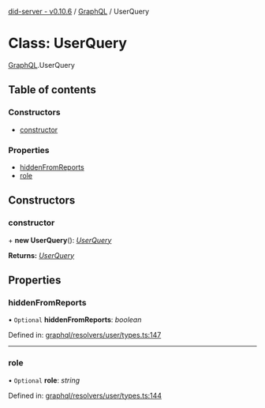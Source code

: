 [did-server - v0.10.6](../README.md) / [GraphQL](../modules/graphql.md) / UserQuery

# Class: UserQuery

[GraphQL](../modules/graphql.md).UserQuery

## Table of contents

### Constructors

- [constructor](graphql.userquery.md#constructor)

### Properties

- [hiddenFromReports](graphql.userquery.md#hiddenfromreports)
- [role](graphql.userquery.md#role)

## Constructors

### constructor

\+ **new UserQuery**(): [*UserQuery*](graphql.userquery.md)

**Returns:** [*UserQuery*](graphql.userquery.md)

## Properties

### hiddenFromReports

• `Optional` **hiddenFromReports**: *boolean*

Defined in: [graphql/resolvers/user/types.ts:147](https://github.com/Puzzlepart/did/blob/dev/server/graphql/resolvers/user/types.ts#L147)

___

### role

• `Optional` **role**: *string*

Defined in: [graphql/resolvers/user/types.ts:144](https://github.com/Puzzlepart/did/blob/dev/server/graphql/resolvers/user/types.ts#L144)
